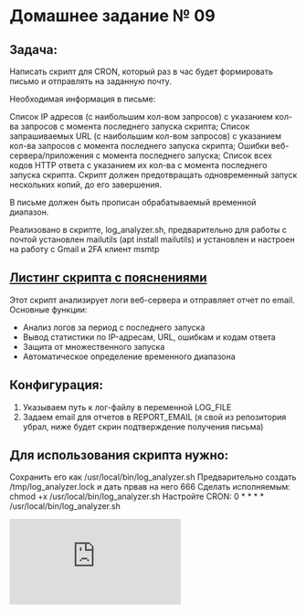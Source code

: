 
# Домашнее задание № 09 
## Задача:
 Написать скрипт для CRON, который раз в час будет формировать письмо и отправлять на заданную почту.

Необходимая информация в письме:

Список IP адресов (с наибольшим кол-вом запросов) с указанием кол-ва запросов c момента последнего запуска скрипта;
Список запрашиваемых URL (с наибольшим кол-вом запросов) с указанием кол-ва запросов c момента последнего запуска скрипта;
Ошибки веб-сервера/приложения c момента последнего запуска;
Список всех кодов HTTP ответа с указанием их кол-ва с момента последнего запуска скрипта.
Скрипт должен предотвращать одновременный запуск нескольких копий, до его завершения.

В письме должен быть прописан обрабатываемый временной диапазон.

Реализовано в скрипте, log_analyzer.sh, предварительно для работы с почтой установлен mailutils (apt install mailutils) и установлен и настроен на работу с Gmail и 2FA клиент msmtp

##  [Листинг скрипта с пояснениями](https://github.com/evgmikhailov/otus_homework/blob/main/otus_hw09/log_analyzer.sh "Листинг скрипта с пояснениями")


 Этот скрипт анализирует логи веб-сервера и отправляет отчет по email.
 Основные функции:
 - Анализ логов за период с последнего запуска
 - Вывод статистики по IP-адресам, URL, ошибкам и кодам ответа
 - Защита от множественного запуска
 - Автоматическое определение временного диапазона

## Конфигурация:
 1. Указываем путь к лог-файлу в переменной LOG_FILE
 2. Задаем email для отчетов в REPORT_EMAIL (я свой из репозитория убрал, ниже будет скрин подтверждение получения письма)
 

## Для использования скрипта нужно:
Сохранить его как /usr/local/bin/log_analyzer.sh
Предварительно создать /tmp/log_analyzer.lock и дать првав на него 666
Сделать исполняемым: chmod +x /usr/local/bin/log_analyzer.sh
Настройте CRON: 0 * * * * /usr/local/bin/log_analyzer.sh


 ![Скрин полученного письма ](https://github.com/evgmikhailov/otus_homework/blob/main/otus_hw09/Web%20Server%20Log%20Analysis%20Report.pdf) 

